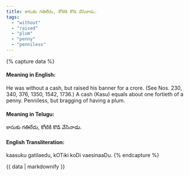 ```yaml
---
title: కాసుకు గతిలేదు, కోటికి కొడి వేసినాడు.
tags:
  - "without"
  - "raised"
  - "plum"
  - "penny"
  - "penniless"
---
```


{% capture data %}
#### Meaning in English:
He was without a cash, but raised his banner for a crore.
(See Nos. 230, 340, 376, 1350, 1542, 1736.)
A cash (Kasu) equals about one fortieth of a penny.
Penniless, but bragging of having a plum.

#### Meaning in Telugu:
కాసుకు గతిలేదు, కోటికి కొడి వేసినాడు.

#### English Transliteration:
kaasuku gatilaedu, kOTiki koDi vaesinaaDu.
{% endcapture %}

{{ data | markdownify }}

